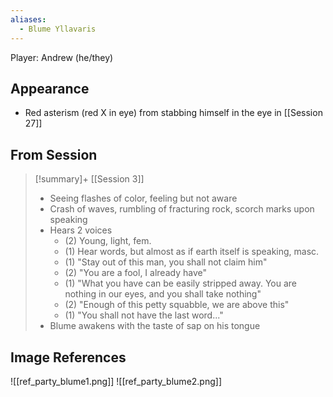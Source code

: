 ```yaml
---
aliases:
  - Blume Yllavaris
---
```

Player: Andrew (he/they)

## Appearance

- Red asterism (red X in eye) from stabbing himself in the eye in [[Session 27]]

## From Session

> [!summary]+ [[Session 3]]
> - Seeing flashes of color, feeling but not aware
> - Crash of waves, rumbling of fracturing rock, scorch marks upon speaking
> - Hears 2 voices
> 	- (2) Young, light, fem.
> 	- (1) Hear words, but almost as if earth itself is speaking, masc.
> 	- (1) "Stay out of this man, you shall not claim him"
> 	- (2) "You are a fool, I already have"
> 	- (1) "What you have can be easily stripped away. You are nothing in our eyes, and you shall take nothing"
> 	- (2) "Enough of this petty squabble, we are above this"
> 	- (1) "You shall not have the last word..."
> - Blume awakens with the taste of sap on his tongue

## Image References

![[ref_party_blume1.png]]
![[ref_party_blume2.png]]